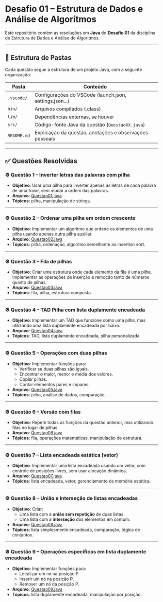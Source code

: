 # Desafio 01 – Estrutura de Dados e Análise de Algoritmos

Este repositório contém as resoluções em **Java** do **Desafio 01** da disciplina de Estrutura de Dados e Análise de Algoritmos.

---

## 📁 Estrutura de Pastas

Cada questão segue a estrutura de um projeto Java, com a seguinte organização:

| Pasta        | Conteúdo                                                 |
|--------------|----------------------------------------------------------|
| `.vscode/`   | Configurações do VSCode (launch.json, settings.json...)  |
| `bin/`       | Arquivos compilados (.class)                             |
| `lib/`       | Dependências externas, se houver                         |
| `src/`       | Código-fonte Java da questão (`QuestaoXX.java`)          |
| `README.md`  | Explicação da questão, anotações e observações pessoais  |

---

## ✅ Questões Resolvidas

### ⚙️ Questão 1 – Inverter letras das palavras com pilha
- **Objetivo**: Usar uma pilha para inverter apenas as letras de cada palavra de uma frase, sem mudar a ordem das palavras.
- **Arquivo**: [Questao01.java](/Questao01/src/Questao01.java)
- **Tópicos**: pilha, manipulação de strings.

---

### ⚙️ Questão 2 – Ordenar uma pilha em ordem crescente
- **Objetivo**: Implementar um algoritmo que ordene os elementos de uma pilha usando apenas outra pilha auxiliar.
- **Arquivo**: [Questao02.java](/Questao02/src/Questao02.java)
- **Tópicos**: pilha, ordenação, algoritmo semelhante ao insertion sort.

---

### ⚙️ Questão 3 – Fila de pilhas
- **Objetivo**: Criar uma estrutura onde cada elemento da fila é uma pilha. Implementar as operações de inserção e remoção tanto de números quanto de pilhas.
- **Arquivo**: [Questao03.java](/Questao03/src/Questao03.java)
- **Tópicos**: fila, pilha, estrutura composta.

---

### ⚙️ Questão 4 – TAD Pilha com lista duplamente encadeada
- **Objetivo**: Implementar um TAD que funcione como uma pilha, mas utilizando uma lista duplamente encadeada por baixo.
- **Arquivo**: [Questao04.java](/Questao04/src/PilhaLD.java)
- **Tópicos**: TAD, lista duplamente encadeada, pilha personalizada.

---

### ⚙️ Questão 5 – Operações com duas pilhas
- **Objetivo**: Implementar funções para:
  - Verificar se duas pilhas são iguais.
  - Encontrar o maior, menor e média dos valores.
  - Copiar pilhas.
  - Contar elementos pares e ímpares.
- **Arquivo**: [Questao05.java](/Questao05/src/Questao05.java)
- **Tópicos**: pilha, análise de dados, comparação.

---

### ⚙️ Questão 6 – Versão com filas
- **Objetivo**: Repetir todas as funções da questão anterior, mas utilizando filas no lugar de pilhas.
- **Arquivo**: [Questao06.java](/Questao06/src/Questao06.java)
- **Tópicos**: fila, operações matemáticas, manipulação de estrutura.

---

### ⚙️ Questão 7 – Lista encadeada estática (vetor)
- **Objetivo**: Implementar uma lista encadeada usando um vetor, com controle de posições livres, sem usar alocação dinâmica.
- **Arquivo**: [Questao07.java](/Questao07/src/Questao07.java)
- **Tópicos**: lista encadeada, vetor, gerenciamento de memória estática.

---

### ⚙️ Questão 8 – União e interseção de listas encadeadas
- **Objetivo**: Criar:
  - Uma lista com a **união sem repetição** de duas listas.
  - Uma lista com a **interseção** dos elementos em comum.
- **Arquivo**: [Questao08.java](/Questao08/src/Questao08.java)
- **Tópicos**: lista simplesmente encadeada, comparação, lógica de conjuntos.

---

### ⚙️ Questão 9 – Operações específicas em lista duplamente encadeada
- **Objetivo**: Implementar funções para:
  - Localizar um nó na posição P.
  - Inserir um nó na posição P.
  - Remover um nó da posição P.
- **Arquivo**: [Questao09.java](/Questao09/src/Questao09.java)
- **Tópicos**: lista duplamente encadeada, manipulação por posição.
